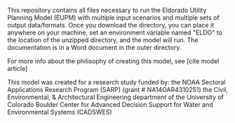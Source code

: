 This repository contains all files necessary to run the Eldorado Utility Planning Model (EUPM) with multiple input scenarios and multiple sets of output data/formats. Once you download the directory, you can place it anywhere on your machine, set an environment variable named "ELDO" to the location of the unzipped directory, and the model will run. The documentation is in a Word document in the outer directory.

For more info about the philisophy of creating this model, see [cite model article]

This model was created for a research study funded by:
the NOAA Sectoral Applications Research Program (SARP) (grant # NA14OAR4310251)
the Civil, Environmental, & Architectural Engineering department of the University of Colorado Boulder
Center for Advanced Decision Support for Water and Environmental Systems (CADSWES)

